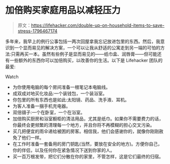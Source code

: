 # 加倍购买家庭用品以减轻压力

> 原文：<https://lifehacker.com/double-up-on-household-items-to-save-stress-1796467174>

多年来，我早上的例行公事包括一两次回屋拿我忘记放进包里的东西。然后，我意识到一个显而易见的解决方案，一个可以让我从舒适的公寓走到另一端的可怕的方法:只需再买一本。虽然有些例子是显而易见的——纸巾盒、润唇膏——但可能还有一些额外的东西你可以加倍购买，以改善你的生活。以下是 Lifehacker 团队的最爱:

Watch

*   为你使用电脑的每个房间准备一根笔记本电脑线。
*   成双成对地买化妆品:一个装钱包，一个装浴室。
*   你包里的所有东西也是如此:太阳镜、药品、洗手液、耳机。
*   为客人准备一捆手机充电器。
*   双倍镊子:一个在卧室，一个在浴室。
*   加倍购买厨房和浴室橱柜的清洁用品，尤其是纸巾。如果你不需要费力的话，你最终会更频繁的清理每一个地方，并且你将不再模糊的担心交叉污染。
*   买几把便宜的雨伞递给被困的房客。相信我，他们会感谢你的，就像你刚刚赦免了他们一样。
*   在工作时准备一套备用的房门钥匙(当然，要放在安全的地方)。方便你自己，你的伴侣，以及任何你在紧急情况下送到你家的人。
*   买一百万根发带，把它们分散在你的家里，不管怎样，这是它们最终的归宿。